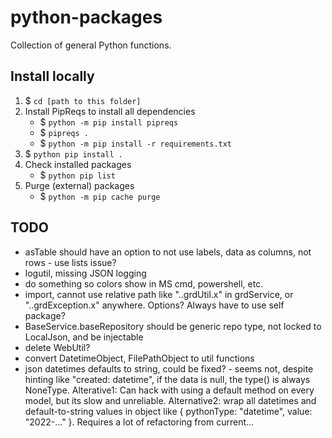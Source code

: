 # python-packages

Collection of general Python functions.

## Install locally

1. $ `cd [path to this folder]`
1. Install PipReqs to install all dependencies 
    - $ `python -m pip install pipreqs` 
    - $ `pipreqs .`
    - $ `python -m pip install -r requirements.txt`
1. $ `python pip install .`
1. Check installed packages
    - $ `python pip list`
1. Purge (external) packages
    - $ `python -m pip cache purge`

## TODO

- asTable should have an option to not use labels, data as columns, not rows - use lists issue?
- logutil, missing JSON logging
- do something so colors show in MS cmd, powershell, etc.
- import, cannot use relative path like "..grdUtil.x" in grdService, or "..grdException.x" anywhere. Options? Always have to use self package?
- BaseService.baseRepository should be generic repo type, not locked to LocalJson, and be injectable
- delete WebUtil?
- convert DatetimeObject, FilePathObject to util functions 
- json datetimes defaults to string, could be fixed? - seems not, despite hinting like "created: datetime", if the data is null, the type() is always NoneType. Alterative1: Can hack with using a default method on every model, but its slow and unreliable. Alternative2: wrap all datetimes and default-to-string values in object like { pythonType: "datetime", value: "2022-..." }. Requires a lot of refactoring from current...
